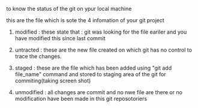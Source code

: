 to know the status of the git on ypur local machine 

this are the file which is sote the 4 infomation of your git project

1. modified : these state that : git was looking for the file eariler and you have modified this since last commit

2. untracted : these are the new file created on which git has no control to trace the changes.

3. staged :  these are the file which has been added using "git add file_name" command and stored to staging area of the git for commiting(taking screen shot)

4. unmodified : all changes are commit and no nwe file are there or no modification have been made in this git reposotoriers
